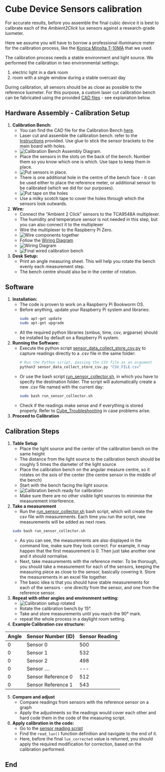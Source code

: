 # Cube Device Sensors calibration

For accurate results, before you assemble the final cubic device it is best to calibrate each of the _Ambient2Click_ lux sensors against a research-grade luxmeter.

Here we assume you will have to borrow a professional illuminance meter for the calibration process, like the [Konica Minolta T-10MA](https://www.konicaminolta.eu/eu-en/hardware/measuring-instruments/light-and-display-measurement/illuminance-meters/t-10a-t-10ma) that we used.

The calibration process needs a stable environment and light source. We performed the calibration in two environmental settings:
1. electric light in a dark room
2. room with a single window during a stable overcast day

During calibration, all sensors should be as close as possible to the reference luxmeter. For this purpose, a custom laser cut calibration bench can be fabricated using the provided [CAD files](../src/hardware/Calibration_Bench.dwg) - see explanation below.

## Hardware Assembly - Calibration Setup

1. **Calibration Bench:**
	- You can find the CAD file for the Calibration Bench [here](../src/hardware/Calibration_Bench.dwg).
	- Laser cut and assemble the calibration bench. refer to the [Instructions](Images/Calibration_Bench_Assembly_Diagram.png) provided. Use glue to stick the sensor brackets to the main board with holes.
	- ![Calibration Bench Assembly Diagram](Images/Cube_Calibration_00_Bench_Assembly_Diagram.png).
	- Place the sensors in the slots on the back of the bench. Number them so you know which one is which. Use tape to keep them in place.
	- ![Put sensors in place](Images/Cube_Calibration_02.png).
	- There is one additional hole in the centre of the bench face - it can be used either to place the reference meter, or additional sensor to be calibrated (which we did for our purposes).
	- ![Put tape on the holes](Images/Cube_Calibration_04.png)
	- Use a milky scotch tape to cover the holes through which the sensors look outwards.
2. **Wire:**
   - Connect the "Ambient 2 Click" sensors to the TCA9548A multiplexer.
   - The humidity and temperature sensor is not needed in this step, but you can also connect it to the multiplexer
   - Wire the multiplexer to the Raspberry Pi Zero.
   - ![Wire components together](Images/Cube_Calibration_03.png)
   - Follow the [Wiring Diagram](Images/Wiring_Diagram.png)
   - ![Wiring Diagram](Images/Wiring_Diagram.png)
   - ![Final wired calibration bench](Images/Cube_Calibration_05.png)
3. **Desk Setup:**
	- Print an angle measuring sheet. This will help you rotate the bench evenly each measurement step.
	- The bench centre should also be in the center of rotation.

## Software

1. **Installation:**
   - The code is proven to work on a Raspberry Pi Bookworm OS.
   - Before anything, update your Raspberry Pi system and libraries:
     ```bash
     sudo apt-get update
	 sudo apt-get upgrade
     ```
	- All the required python libraries (smbus, time, csv, argparse) should be installed by default on a Raspberry Pi system.
2. **Running the Software:**
   - Execute the python script [sensor_data_collect_store_csv.py](../src/code/sensor_data_collect_store_csv.py) to capture readings directly to a .csv file in the same folder:
     ```bash
     # Run the Python script, passing the CSV file as an argument
	 python3 sensor_data_collect_store_csv.py "CSV_FILE.csv"
     ```
   - Or use the bash script [run_sensor_collector.sh](../src/code/run_sensor_collector.sh), in which you have to specify the destination folder. The script will automatically create a new .csv file named with the current day:
     ```bash
     sudo bash run_sensor_collector.sh
     ```
   - Check if the readings make sense and if everything is stored properly. Refer to [Cube_Troubleshooting](04_Cube_TroubleShooting.md) in case problems arise.
3. **Proceed to Calibration**

## Calibration Steps

1. **Table Setup**
	- Place the light source and the center of the calibration bench on the same height
	- The distance from the light source to the calibration bench should be roughly 5 times the diameter of the light source
	- Place the calibration bench on the angular measure centre, so it rotates on the axis of the center (the centre sensor in the middle of the bench)
	- Start with the bench facing the light source.
	- ![Calibration bench ready for calibration](Images/Cube_Calibration_06.png)
	- Make sure there are no other visible light sources to minimise the measurement interference.
2. **Take a measurement**
 	- Run the [run_sensor_collector.sh](../src/code/run_sensor_collector.sh) bash script, which will create the csv file with measurements. Each time you run the script, new measurements will be added as next rows.
	```bash
	sudo bash run_sensor_collector.sh
	```
 	- As you can see, the measurements are also displayed in the command line, make sure they look correct. For example, it may happen that the first measurement is 0. Then just take another one and it should normalise.
	- Next, take measurements with the reference meter. To be thorough, you should take a measurement for each of the sensors, keeping the measuring piece as close to the sensor, basically covering it. Store the measurements in an excel file together.
	- The basic idea is that you should have stable measurements for each of the sensors - one directly from the sensor, and one from the reference sensor.
4. **Repeat with other angles and environment setting:**
	- ![Calibration setup rotated](Images/Cube_Calibration_07.png)
	- Rotate the calibration bench by 15°.
	- Take and store measurements until you reach the 90° mark.
	- repeat the whole process in a daylight room setting.
5. **Example Calibration csv structure:**

| Angle | Sensor Number (ID) | Sensor Reading |
| ----- | ------------------ | -------------- |
| 0     | Sensor 0           | 500            |
| 0     | Sensor 1           | 532            |
| 0     | Sensor 2           | 498            |
| 0     | Sensor ....        | ---            |
| 0     | Sensor Reference 0 | 512            |
| 0     | Sensor Reference 1 | 543            |

5. **Compare and adjust**
	- Compare readings from sensors with the reference sensor on a graph
	- Apply the adjustments so the readings would cover each other and hard code them in the code of the measuring script.
6. **Apply calibration in the code:**
	- Go to the [sensor reading script](../src/code/sensor_data_collect_store_csv.py)
	- Find the `read_lux()` function definition and navigate to the end of it.
	- Here, before the final `lux_corrected` value is returned, you should apply the required modification for correction, based on the calibration performed.

## End
